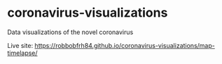 # coronavirus-visualizations
Data visualizations of the novel coronavirus

Live site: https://robbobfrh84.github.io/coronavirus-visualizations/map-timelapse/
